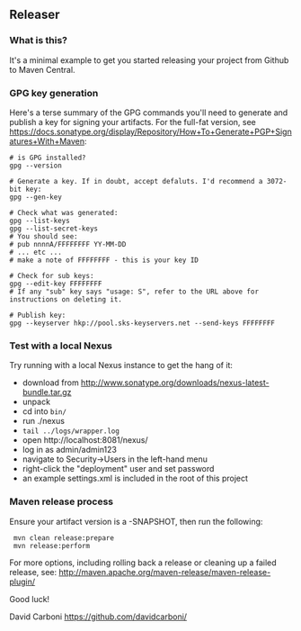 
Releaser
--------


### What is this?

It's a minimal example to get you started releasing your project from Github to Maven Central.


### GPG key generation

Here's a terse summary of the GPG commands you'll need to generate and publish a key for signing your artifacts. For the full-fat version, see https://docs.sonatype.org/display/Repository/How+To+Generate+PGP+Signatures+With+Maven:

    # is GPG installed?
    gpg --version 
    
    # Generate a key. If in doubt, accept defaluts. I'd recommend a 3072-bit key:
    gpg --gen-key
    
    # Check what was generated:
    gpg --list-keys
    gpg --list-secret-keys
    # You should see:
    # pub nnnnA/FFFFFFFF YY-MM-DD
    # ... etc ...
    # make a note of FFFFFFFF - this is your key ID
    
    # Check for sub keys:
    gpg --edit-key FFFFFFFF
    # If any "sub" key says "usage: S", refer to the URL above for instructions on deleting it.
    
    # Publish key:
    gpg --keyserver hkp://pool.sks-keyservers.net --send-keys FFFFFFFF


### Test with a local Nexus

Try running with a local Nexus instance to get the hang of it:
 * download from http://www.sonatype.org/downloads/nexus-latest-bundle.tar.gz
 * unpack
 * cd into `bin/`
 * run ./nexus
 * `tail ../logs/wrapper.log`
 * open http://localhost:8081/nexus/
 * log in as admin/admin123
 * navigate to Security->Users in the left-hand menu
 * right-click the "deployment" user and set password
 * an example settings.xml is included in the root of this project


### Maven release process
 
 Ensure your artifact version is a -SNAPSHOT, then run the following:
 
     mvn clean release:prepare
     mvn release:perform

For more options, including rolling back a release or cleaning up a failed release, see: http://maven.apache.org/maven-release/maven-release-plugin/

Good luck!

David Carboni
https://github.com/davidcarboni/
